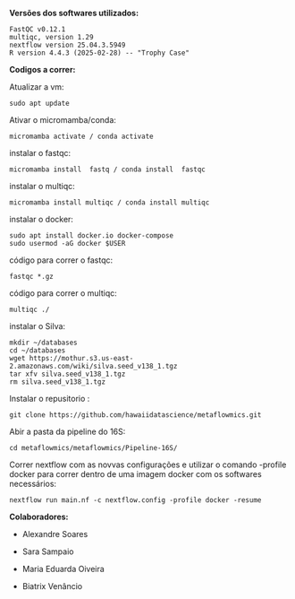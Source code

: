 **Versões dos softwares utilizados:**
    
    FastQC v0.12.1    
    multiqc, version 1.29
    nextflow version 25.04.3.5949
    R version 4.4.3 (2025-02-28) -- "Trophy Case"

**Codigos a correr:**

Atualizar a vm:

    sudo apt update
    
Ativar o micromamba/conda:

    micromamba activate / conda activate

instalar o fastqc:

    micromamba install  fastq / conda install  fastqc

instalar o multiqc:

    micromamba install multiqc / conda install multiqc

instalar o docker:

    sudo apt install docker.io docker-compose
    sudo usermod -aG docker $USER
    
código para correr o fastqc:
    
    fastqc *.gz
    
código para correr o multiqc:
    
    multiqc ./

instalar o Silva:

    mkdir ~/databases
    cd ~/databases
    wget https://mothur.s3.us-east-2.amazonaws.com/wiki/silva.seed_v138_1.tgz
    tar xfv silva.seed_v138_1.tgz
    rm silva.seed_v138_1.tgz

Instalar o repusitorio :

    git clone https://github.com/hawaiidatascience/metaflowmics.git

Abir a pasta da pipeline do 16S:

    cd metaflowmics/metaflowmics/Pipeline-16S/

Correr nextflow com as novvas configurações e utilizar o comando -profile docker para correr dentro de uma imagem docker com os softwares necessários:

    nextflow run main.nf -c nextflow.config -profile docker -resume

**Colaboradores:**
    
- Alexandre Soares
    
- Sara Sampaio
    
- Maria Eduarda Oiveira
    
- Biatrix Venâncio
